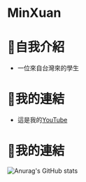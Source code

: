 # MinXuan

# 👤自我介紹
* 一位來自台灣來的學生
# 🔗我的連結
- 這是我的[YouTube](https://youtube.com/@MinXuan_tw?si=guNYBxlWnlIersH7)
# 🔗我的連結
![Anurag's GitHub stats](https://github-readme-stats.vercel.app/api?username=anuraghazra&show_icons=true&theme=radical)

